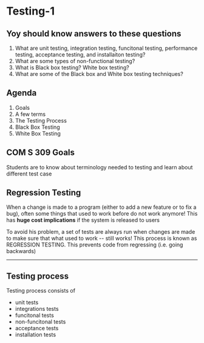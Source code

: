 # Testing-1

## Yoy should know answers to these questions

1. What are unit testing, integration testing, funcitonal testing, performance testing, acceptance testing, and installaiton testing?
2. What are some types of non-functional testing?
3. What is Black box testing? White box testing?
4. What are some of the Black box and White box testing techniques?

## Agenda

1. Goals
2. A few terms
3. The Testing Process
4. Black Box Testing
5. White Box Testing

## COM S 309 Goals

Students are to know about terminology needed to testing and learn about different test case

## Regression Testing

When a change is made to a program (either to add a new feature or to fix a bug), often some things that used to work before do not work anymore! This has **huge cost implications** if the system is released to users

To avoid his problem, a set of tests are always run when changes are made to make sure that what used to work -- still works! This process is known as REGRESSION TESTING. This prevents code from regressing (i.e. going backwards)

---

## Testing process

Testing process consists of

- unit tests
- integrations tests
- funcitonal tests
- non-funcitonal tests
- acceptance tests
- installation tests

